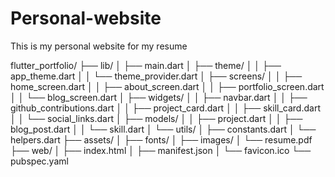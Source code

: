 # Personal-website

This is my personal website for my resume


flutter_portfolio/
  ├── lib/
  │   ├── main.dart
  │   ├── theme/
  │   │   ├── app_theme.dart
  │   │   └── theme_provider.dart
  │   ├── screens/
  │   │   ├── home_screen.dart
  │   │   ├── about_screen.dart
  │   │   ├── portfolio_screen.dart
  │   │   └── blog_screen.dart
  │   ├── widgets/
  │   │   ├── navbar.dart
  │   │   ├── github_contributions.dart
  │   │   ├── project_card.dart
  │   │   ├── skill_card.dart
  │   │   └── social_links.dart
  │   ├── models/
  │   │   ├── project.dart
  │   │   ├── blog_post.dart
  │   │   └── skill.dart
  │   └── utils/
  │       ├── constants.dart
  │       └── helpers.dart
  ├── assets/
  │   ├── fonts/
  │   ├── images/
  │   └── resume.pdf
  ├── web/
  │   ├── index.html
  │   ├── manifest.json
  │   └── favicon.ico
  └── pubspec.yaml
